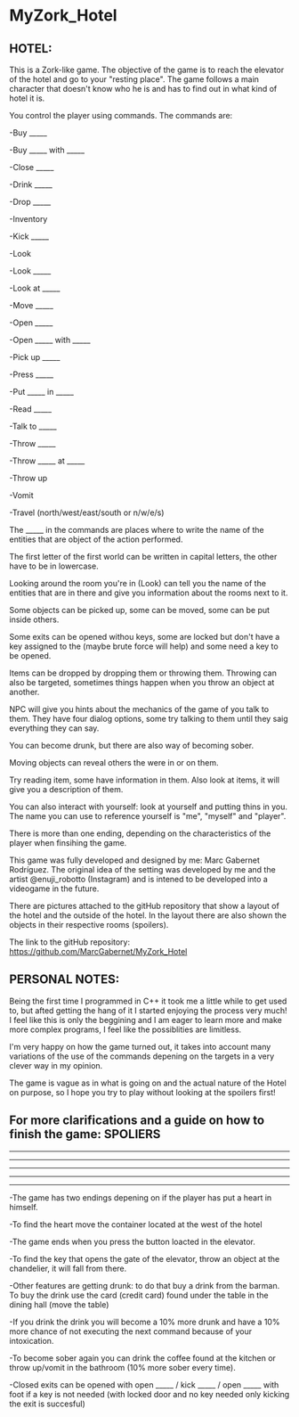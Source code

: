 # MyZork_Hotel

HOTEL:
--------
This is a Zork-like game. The objective of the game is to reach the elevator of the hotel and go to your "resting place".
The game follows a main character that doesn't know who he is and has to find out in what kind of hotel it is.

You control the player using commands. The commands are:

-Buy _____

-Buy _____ with _____

-Close _____

-Drink _____

-Drop _____

-Inventory

-Kick _____

-Look

-Look _____

-Look at _____

-Move _____

-Open _____

-Open _____ with _____

-Pick up _____

-Press _____

-Put _____ in _____

-Read _____

-Talk to _____

-Throw _____

-Throw _____ at _____

-Throw up

-Vomit

-Travel (north/west/east/south or n/w/e/s)

The _____ in the commands are places where to write the name of the entities that are object of the action performed.

The first letter of the first world can be written in capital letters, the other have to be in lowercase.

Looking around the room you're in (Look) can tell you the name of the entities that are in there and give you information about the rooms next to it.

Some objects can be picked up, some can be moved, some can be put inside others.

Some exits can be opened withou keys, some are locked but don't have a key assigned to the (maybe brute force will help) and some need a key to be opened.

Items can be dropped by dropping them or throwing them.
Throwing can also be targeted, sometimes things happen when you throw an object at another.

NPC will give you hints about the mechanics of the game of you talk to them.
They have four dialog options, some try talking to them until they saig everything they can say.

You can become drunk, but there are also way of becoming sober.

Moving objects can reveal others the were in or on them.

Try reading item, some have information in them.
Also look at items, it will give you a description of them.

You can also interact with yourself: look at yourself and putting thins in you. The name you can use to reference yourself is "me", "myself" and "player".

There is more than one ending, depending on the characteristics of the player when finsihing the game.

This game was fully developed and designed by me: Marc Gabernet Rodríguez. The original idea of the setting was developed by me and the artist @enuji_robotto (Instagram) and is intened to be developed into a videogame in the future.

There are pictures attached to the gitHub repository that show a layout of the hotel and the outside of the hotel. In the layout there are also shown the objects in their respective rooms (spoilers).

The link to the gitHub repository:
https://github.com/MarcGabernet/MyZork_Hotel

PERSONAL NOTES:
--------
Being the first time I programmed in C++ it took me a little while to get used to, but afted getting the hang of it I started enjoying the process very much! I feel like this is only the beggining and I am eager to learn more and make more complex programs, I feel like the possiblities are limitless.

I'm very happy on how the game turned out, it takes into account many variations of the use of the commands depening on the targets in a very clever way in my opinion.

The game is vague as in what is going on and the actual nature of the Hotel on purpose, so I hope you try to play without looking at the spoilers first!

For more clarifications and a guide on how to finish the game: SPOLIERS
--------
--------
--------
--------
--------
--------
-The game has two endings depening on if the player has put a heart in himself.

-To find the heart move the container located at the west of the hotel

-The game ends when you press the button loacted in the elevator.

-To find the key that opens the gate of the elevator, throw an object at the chandelier, it will fall from there.

-Other features are getting drunk: to do that buy a drink from the barman. To buy the drink use the card (credit card) found under the table in the dining hall (move the table)

-If you drink the drink you will become a 10% more drunk and have a 10% more chance of not executing the next command because of your intoxication.

-To become sober again you can drink the coffee found at the kitchen or throw up/vomit in the bathroom (10% more sober every time).

-Closed exits can be opened with open _____ / kick _____ / open _____ with foot if a key is not needed (with locked door and no key needed only kicking the exit is succesful)